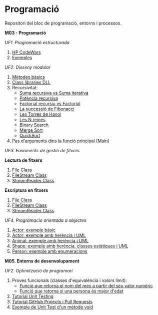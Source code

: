 # Programació
Repositori del bloc de programació, entorns i processos.

**M03 - Programació**

*UF1. Programació estructurada*
1. [HP CodeWars](https://github.com/RaquelAlamanITB/bloc-programacio/tree/main/m03programacio/HP%20CodeWars)
2. [Exemples](https://github.com/RaquelAlamanITB/bloc-programacio/tree/main/m03programacio/uf1)

*UF2. Disseny modular*
1. [Mètodes bàsics](https://github.com/RaquelAlamanITB/bloc-programacio/tree/main/m03programacio/uf2)
2. [Class libraries DLL](https://github.com/RaquelAlamanITB/bloc-programacio/tree/main/m03programacio/uf2/UtilsLibrary)
3. Recursivitat:
   - [Suma recursiva vs Suma iterativa](https://github.com/RaquelAlamanITB/bloc-programacio/blob/main/m03programacio/uf2/Recursivitat/SumaRecIt.cs)
   - [Potència recursiva](https://github.com/RaquelAlamanITB/bloc-programacio/blob/main/m03programacio/uf2/Recursivitat/PotenciaRec.cs)
   - [Factorial recursiu vs Factorial](https://github.com/RaquelAlamanITB/bloc-programacio/blob/main/m03programacio/uf2/Recursivitat/FactorialRecIt.cs)
   - [La successió de Fibonacci](https://github.com/RaquelAlamanITB/bloc-programacio/blob/main/m03programacio/uf2/Recursivitat/FibonacciSeries.cs)
   - [Les Torres de Hanoi](https://github.com/RaquelAlamanITB/bloc-programacio/blob/main/m03programacio/uf2/Recursivitat/HanoiTowers.cs)
   - [Les N reines](https://github.com/RaquelAlamanITB/bloc-programacio/blob/main/m03programacio/uf2/Recursivitat/NQueens.cs)
   - [Binary Search](https://github.com/RaquelAlamanITB/bloc-programacio/blob/main/m03programacio/uf2/Recursivitat/BinarySearch.cs)
   - [Merge Sort](https://github.com/RaquelAlamanITB/bloc-programacio/blob/main/m03programacio/uf2/Recursivitat/MergeSort.cs)
   - [QuickSort](https://github.com/RaquelAlamanITB/bloc-programacio/blob/main/m03programacio/uf2/Recursivitat/QuickSort.cs)
4. [Pas d'arguments dins la funció principal (Main)](https://github.com/RaquelAlamanITB/bloc-programacio/blob/main/m03programacio/uf2/ParsArgs/parse_args.md)

*UF3. Fonaments de gestió de fitxers*

**Lectura de fitxers**

1. [File Class](https://github.com/RaquelAlamanITB/bloc-programacio/blob/main/m03programacio/uf3/FileProgram.cs)
2. [FileStream Class](https://github.com/RaquelAlamanITB/bloc-programacio/blob/main/m03programacio/uf3/FileStreamProgram.cs)
3. [StreamReader Class](https://github.com/RaquelAlamanITB/bloc-programacio/blob/main/m03programacio/uf3/StreamReaderProgram.cs)

**Escriptura en fitxers**

1. [File Class](https://github.com/RaquelAlamanITB/bloc-programacio/blob/main/m03programacio/uf3/FileWriteProgram.cs)
2. [FileStream Class](https://github.com/RaquelAlamanITB/bloc-programacio/blob/main/m03programacio/uf3/FileStreamWriteProgram.cs)
3. [StreamReader Class](https://github.com/RaquelAlamanITB/bloc-programacio/blob/main/m03programacio/uf3/StreamWriterProgram.cs)
   
*UF4. Programació orientada a objectes*
1. [Actor: exemple bàsic](https://github.com/RaquelAlamanITB/bloc-programacio/tree/main/m03programacio/uf4/ActorBasicExample)
2. [Actor: exemple amb herència i UML](https://github.com/RaquelAlamanITB/bloc-programacio/tree/main/m03programacio/uf4/FilmInheritanceExample)
3. [Animal: exemple amb herència i UML](https://github.com/RaquelAlamanITB/bloc-programacio/tree/main/m03programacio/uf4/AnimalInheritance)
4. [Shape: exemple amb herència, classes estàtiques i UML](https://github.com/RaquelAlamanITB/bloc-programacio/tree/main/m03programacio/uf4/Shapes)
5. [Person: exemple amb enumeracions](https://github.com/RaquelAlamanITB/bloc-programacio/tree/main/m03programacio/uf4/Person)

**M05. Entorns de desenvolupament**

*UF2. Optimització de programari*
1. Proves funcionals (classes d'equivalència i valors límit):
   - [Funció que retorna el nom del mes a partir del seu valor numèric](https://github.com/RaquelAlamanITB/bloc-programacio/blob/main/m05entorns/uf2/classes_equivalencia.md)
   - [Funció que retorna si una persona és major d'edat](https://github.com/RaquelAlamanITB/bloc-programacio/blob/main/m05entorns/uf2/IsOfAge/classes_equivalencia_dos.md)
2. [Tutorial Unit Testing](https://github.com/RaquelAlamanITB/bloc-programacio/blob/master/m05entorns/uf2/AC1_MSTest/README.md)
3. [Tutorial GitHub Projects i Pull Requests](https://github.com/RaquelAlamanITB/bloc-programacio/blob/master/m05entorns/uf2/github_projects_pr.md)
4. [Exemple de Unit Test d'un mètode void](https://github.com/RaquelAlamanITB/bloc-programacio/tree/main/m05entorns/uf2/Void_Method_Test)
